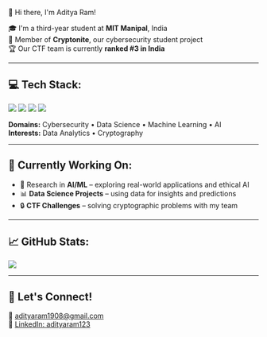 👋 Hi there, I'm Aditya Ram!</h1>

🎓 I'm a third-year student at <strong>MIT Manipal</strong>, India <br>
🔐 Member of <strong>Cryptonite</strong>, our cybersecurity student project <br>
🏆 Our CTF team is currently <strong>ranked #3 in India</strong>
</p>

---

## 💻 Tech Stack:


  <img src="https://img.shields.io/badge/Python-3776AB?style=for-the-badge&logo=python&logoColor=white"/>
  <img src="https://img.shields.io/badge/C-00599C?style=for-the-badge&logo=c&logoColor=white"/>
  <img src="https://img.shields.io/badge/C++-00599C?style=for-the-badge&logo=cplusplus&logoColor=white"/>
  <img src="https://img.shields.io/badge/SQL-4479A1?style=for-the-badge&logo=postgresql&logoColor=white"/>


  <b>Domains:</b> Cybersecurity • Data Science • Machine Learning • AI<br>
  <b>Interests:</b> Data Analytics • Cryptography


---

## 🔬 Currently Working On:

- 🧠 Research in **AI/ML** – exploring real-world applications and ethical AI  
- 📊 **Data Science Projects** – using data for insights and predictions  
- 🔒 **CTF Challenges** – solving cryptographic problems with my team

---

## 📈 GitHub Stats:

<img src="https://github-profile-trophy.vercel.app/?username=adityaram123&theme=tokyonight&row=1" />


---

## 🚀 Let's Connect!

  📧 <a href="mailto:adityaram1908@gmail.com">adityaram1908@gmail.com</a> <br>
  💼 <a href="https://www.linkedin.com/in/adityaram123/">LinkedIn: adityaram123</a>

